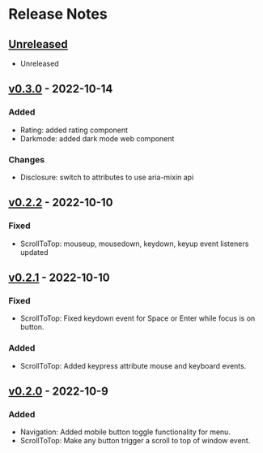 # Release Notes

## [Unreleased](https://github.com/designbycode/vanilla-headless/compare/v0.2.2...HEAD)
- Unreleased

## [v0.3.0](https://github.com/designbycode/vanilla-headless/compare/v0.2.2...v0.3.0) - 2022-10-14
### Added
- Rating: added rating component 
- Darkmode: added dark mode web component

### Changes
- Disclosure: switch to attributes to use aria-mixin api

## [v0.2.2](https://github.com/designbycode/vanilla-headless/compare/v0.2.1...v0.2.2) - 2022-10-10
### Fixed
- ScrollToTop: mouseup, mousedown, keydown, keyup event listeners updated

## [v0.2.1](https://github.com/designbycode/vanilla-headless/compare/v0.2.0...v0.2.1) - 2022-10-10
### Fixed
- ScrollToTop: Fixed keydown event for Space or Enter while focus is on button.
### Added
- ScrollToTop: Added keypress attribute mouse and keyboard events.

## [v0.2.0](https://github.com/designbycode/vanilla-headless/compare/v0.1.5...v0.2.0) - 2022-10-9
### Added
- Navigation: Added mobile button toggle functionality for menu.
- ScrollToTop: Make any button trigger a scroll to top of window event. 
